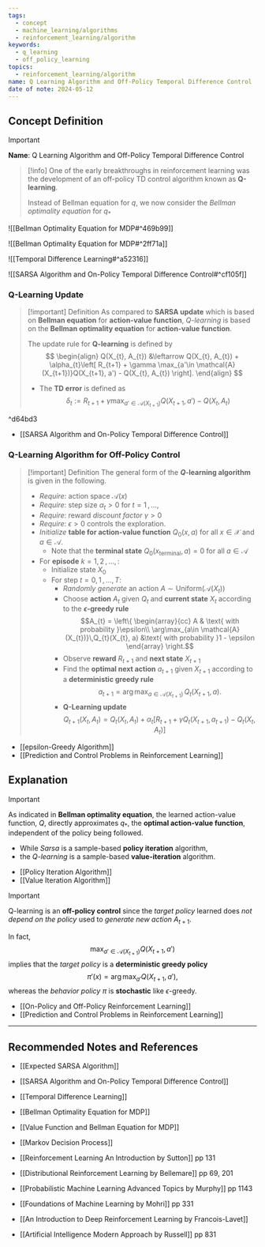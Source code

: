 ```yaml
---
tags:
  - concept
  - machine_learning/algorithms
  - reinforcement_learning/algorithm
keywords:
  - q_learning
  - off_policy_learning
topics:
  - reinforcement_learning/algorithm
name: Q Learning Algorithm and Off-Policy Temporal Difference Control
date of note: 2024-05-12
---
```


## Concept Definition

>[!important]
>**Name**: Q Learning Algorithm and Off-Policy Temporal Difference Control

>[!info]
>One of the early breakthroughs in reinforcement learning was the development of an off-policy TD control algorithm known as **Q-learning**.
>
>Instead of Bellman equation for $q$, we now consider the *Bellman optimality equation* for $q_{*}$

![[Bellman Optimality Equation for MDP#^469b99]]

![[Bellman Optimality Equation for MDP#^2ff71a]]

![[Temporal Difference Learning#^a52316]]

![[SARSA Algorithm and On-Policy Temporal Difference Control#^cf105f]]

### Q-Learning Update

>[!important] Definition
>As compared to **SARSA update** which is based on **Bellman equation** for **action-value function**, *$Q$-learning* is based on the **Bellman optimality equation** for **action-value function**. 
>
>The update rule for **Q-learning** is defined by
>$$
> \begin{align}
> Q(X_{t}, A_{t}) &\leftarrow Q(X_{t}, A_{t}) + \alpha_{t}\left[ R_{t+1} + \gamma \max_{a'\in \mathcal{A}(X_{t+1})}Q(X_{t+1}, a')  - Q(X_{t}, A_{t}) \right]. 
> \end{align}
>$$ 
>- The **TD error** is defined as 
>$$
>\delta_{t} := R_{t+1} + \gamma \max_{a'\in \mathcal{A}(X_{t+1})}Q(X_{t+1}, a')  - Q(X_{t}, A_{t})
>$$

^d64bd3

- [[SARSA Algorithm and On-Policy Temporal Difference Control]]

### Q-Learning Algorithm for Off-Policy Control

>[!important] Definition
>The general form of the **$Q$-learning algorithm** is given in the following.
>
>- *Require*: action space $\mathcal{A}(x)$
>- *Require*: step size $\alpha_{t} >0$ for $t=1\,{,}\ldots{,}\,$
>- *Require*: reward *discount factor* $\gamma >0$
>- *Require*: $\epsilon >0$ controls the exploration. 
>- *Initialize* **table for action-value function** $Q_{0}(x, a)$ for all $x\in \mathcal{X}$ and $a\in \mathcal{A}$. 
>	- Note that the **terminal state** $Q_{0}(x_{\text{terminal}}, a) = 0$ for all $a\in \mathcal{A}$
>- For **episode** $k=1,\,2\,{,}\ldots{,}\,$:
>	- Initialize state $X_{0}$
>	- For step $t=0,\,1\,{,}\ldots{,}\,T$:
>		- *Randomly generate* an action $A \sim \text{Uniform}(\mathcal{A}(X_{t}))$
>		- Choose **action** $A_{t}$ given $Q_{t}$ and **current state** $X_{t}$ according to the **$\epsilon$-greedy rule** $$A_{t} = \left\{ \begin{array}{cc} A & \text{ with probability }\epsilon\\ \arg\max_{a\in \mathcal{A}(X_{t})}\,Q_{t}(X_{t}, a) &\text{ with probability }1 - \epsilon \end{array} \right.$$
>		- Observe **reward** $R_{t+1}$ and **next state** $X_{t+1}$
>		- Find the **optimal next action** $a_{t+1}$ given $X_{t+1}$ according to a **deterministic greedy rule** $$a_{t+1} = \arg\max_{a\in \mathcal{A}(X_{t+1})}\,Q_{t}(X_{t+1}, a).$$
>		- **Q-Learning update** $$Q_{t+1}(X_{t}, A_{t}) = Q_{t}(X_{t}, A_{t}) + \alpha_{t}\left[ R_{t+1} + \gamma Q_{t}(X_{t+1}, a_{t+1})  - Q_{t}(X_{t}, A_{t}) \right] $$

- [[epsilon-Greedy Algorithm]]
- [[Prediction and Control Problems in Reinforcement Learning]]

## Explanation

>[!important]
>As indicated in **Bellman optimality equation**, the learned action-value function, $Q$, directly approximates $q_{*}$, the **optimal action-value function**, independent of the policy being followed.  
>
>- While *Sarsa* is a sample-based **policy iteration** algorithm, 
>- the *Q-learning* is a sample-based **value-iteration** algorithm. 

- [[Policy Iteration Algorithm]]
- [[Value Iteration Algorithm]]


>[!important] 
>Q-learning is an **off-policy control** since the *target policy* learned does *not depend on the policy* used to *generate new action* $A_{t+1}$. 
>
>In fact, $$\max_{a'\in \mathcal{A}(X_{t+1})}Q(X_{t+1}, a')$$ implies that the *target policy* is a **deterministic greedy policy** $$\pi'(x) = \arg\max_{a'}Q(X_{t+1}, a'),$$ whereas the *behavior policy* $\pi$ is **stochastic** like $\epsilon$-greedy. 

- [[On-Policy and Off-Policy Reinforcement Learning]]
- [[Prediction and Control Problems in Reinforcement Learning]]



-----------
##  Recommended Notes and References


- [[Expected SARSA Algorithm]]
- [[SARSA Algorithm and On-Policy Temporal Difference Control]]
- [[Temporal Difference Learning]]


- [[Bellman Optimality Equation for MDP]]
- [[Value Function and Bellman Equation for MDP]]
- [[Markov Decision Process]]



- [[Reinforcement Learning An Introduction by Sutton]] pp 131
- [[Distributional Reinforcement Learning by Bellemare]] pp 69, 201
- [[Probabilistic Machine Learning Advanced Topics by Murphy]] pp 1143
- [[Foundations of Machine Learning by Mohri]] pp 331
- [[An Introduction to Deep Reinforcement Learning by Francois-Lavet]]
- [[Artificial Intelligence Modern Approach by Russell]] pp 831
